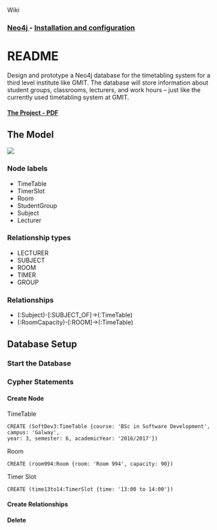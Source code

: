 Wiki
### [Neo4j   ](https://github.com/alexpt2000gmit/3Year_Project_GRAPH_THEORY_Neo4j/wiki)  -  [Installation and configuration   ](https://github.com/alexpt2000gmit/3Year_Project_GRAPH_THEORY_Neo4j/wiki/Installation-and-configuration)

# README

Design and prototype a Neo4j database for the timetabling system for a third level institute like GMIT. The database
will store information about student groups, classrooms, lecturers, and work hours – just like the currently used timetabling system at GMIT.

#### [The Project - PDF](https://github.com/alexpt2000gmit/3Year_Project_GRAPH_THEORY_Neo4j/blob/master/project.pdf)



## The Model
![](https://github.com/alexpt2000gmit/3Year_Project_GRAPH_THEORY_Neo4j/blob/master/DesignProject.png)


### Node labels

* TimeTable
* TimerSlot
* Room
* StudentGroup
* Subject
* Lecturer

### Relationship types

* LECTURER
* SUBJECT
* ROOM
* TIMER
* GROUP


### Relationships

* (:Subject)-[:SUBJECT_OF]->(:TimeTable)
* (:RoomCapacity)-[:ROOM]->(:TimeTable)


## Database Setup

### Start the Database


### Cypher Statements
#### Create Node
TimeTable
```
CREATE (SoftDev3:TimeTable {course: 'BSc in Software Development', campus: 'Galway', 
year: 3, semester: 6, academicYear: '2016/2017'})
```
Room
```
CREATE (room994:Room {room: 'Room 994', capacity: 90})
```
Timer Slot
```
CREATE (time13to14:TimerSlot {time: '13:00 to 14:00'})
```

#### Create Relationships



#### Delete
```

```

